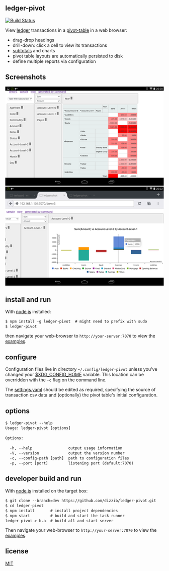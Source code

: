 ## ledger-pivot
[![Build Status](https://travis-ci.org/dizzib/ledger-pivot.svg?branch=master)](https://travis-ci.org/dizzib/ledger-pivot)

View [ledger] transactions in a [pivot-table] in a web browser:

- drag-drop headings
- drill-down: click a cell to view its transactions
- [subtotals][pivot-subtotal] and charts
- pivot table layouts are automatically persisted to disk
- define multiple reports via configuration

## Screenshots

![screenshot 1](./readme/table.png)
![screenshot 2](./readme/chart.png)

## install and run

With [node.js] installed:

    $ npm install -g ledger-pivot  # might need to prefix with sudo
    $ ledger-pivot

then navigate your web-browser to `http://your-server:7070` to view the [examples].

## configure

Configuration files live in directory `~/.config/ledger-pivot` unless
you've changed your [$XDG_CONFIG_HOME] variable.
This location can be overridden with the `-c` flag on the command line.

The [settings.yaml] should be edited as required, specifying the source
of transaction csv data and (optionally) the pivot table's initial configuration.

## options

    $ ledger-pivot --help
    Usage: ledger-pivot [options]

    Options:

      -h, --help                output usage information
      -V, --version             output the version number
      -c, --config-path [path]  path to configuration files
      -p, --port [port]         listening port (default:7070)

## developer build and run

With [node.js] installed on the target box:

    $ git clone --branch=dev https://github.com/dizzib/ledger-pivot.git
    $ cd ledger-pivot
    $ npm install       # install project dependencies
    $ npm start         # build and start the task runner
    ledger-pivot > b.a  # build all and start server

Then navigate your web-browser to `http://your-server:7070` to view the [examples].

## license

[MIT](./LICENSE)

[$XDG_CONFIG_HOME]: http://standards.freedesktop.org/basedir-spec/basedir-spec-latest.html
[examples]: ./site/example
[ledger]: http://www.ledger-cli.org
[node.js]: http://nodejs.org
[pivot-subtotal]: http://nagarajanchinnasamy.com/subtotal
[pivot-table]: http://nicolas.kruchten.com/pivottable
[settings.yaml]: ./site/config/settings.yaml
